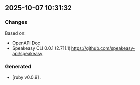 

## 2025-10-07 10:31:32
### Changes
Based on:
- OpenAPI Doc  
- Speakeasy CLI 0.0.1 (2.711.1) https://github.com/speakeasy-api/speakeasy
### Generated
- [ruby v0.0.9] .